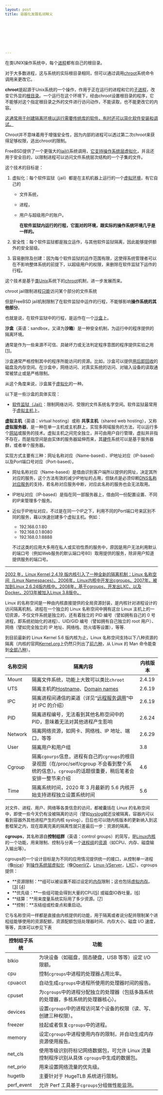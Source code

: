 ```yaml
---
layout: post
title: 容器化发展名词释义








---
```


在类UNIX操作系统中，每个[进程](https://zh.wikipedia.org/wiki/进程)都有自己的根目录。

对于大多数进程，这与系统的实际根目录相同，但可以通过调用[chroot](https://zh.wikipedia.org/wiki/Chroot)系统命令调用来更改它。

**chroot**是起源于Unix系统的一个操作，作用于正在运行的进程和它的[子进程](https://zh.wikipedia.org/wiki/子进程)，改变它外显的[根目录](https://zh.wikipedia.org/wiki/根目录)。一个运行在这个环境下，经由chroot设置根目录的程序，它不能够对这个指定根目录之外的文件进行访问动作，不能读取，也不能更改它的内容。

<u>这通常用于创建隔离环境以运行需要传统库的软件，有时还可以简化软件安装和调试。</u>

 Chroot并不意味着用于增强安全性，因为内部的进程可以透过第二次chroot来获得足够权限，逃出chroot的限制。

FreeBSD提供了一个更强大的[jail()](https://zh.wikipedia.org/wiki/FreeBSD_jail)系统调用，<u>它支持[操作系统层虚拟化](https://zh.wikipedia.org/wiki/作業系統層虛擬化)</u>，并且还用于安全目的，以限制进程可以访问文件系统层次结构的一个子集的文件。

这个技术的目标是：

1. 虚拟化：每个软件监狱（jail）都是在主机机器上运行的一个[虚拟环境](https://zh.wikipedia.org/wiki/虛擬機器)，有它自己的

    - 文件系统，

    - 进程，

    - 用户与超级用户的账户。

        

        **在软件监狱内运行的行程，它面对的环境，跟实际的操作系统环境几乎是一样的。**

        

2. 安全性：每个软件监狱都是独立运作，与其他软件监狱隔离，因此能够提供额外的安全层级。

    

3. 容易删除及创建：因为每个软件监狱的运作范围有限，这使得系统管理者可以在不影响整体系统的前提下，以超级用户的权限，来删除在软件监狱下运作的行程。

这个技术是基于[类Unix](https://zh.wikipedia.org/wiki/类Unix)系统下的[chroot](https://zh.wikipedia.org/wiki/Chroot)机制，进一步发展而来。

chroot jail限制进程<u>只能</u>访问某个部分的文件系统

但是FreeBSD jail机制限制了在软件监狱中运作的行程，不能够影响**操作系统的其他部分**。

也就是说，在软件监狱中的行程，是运作在一个[沙盒](https://zh.wikipedia.org/wiki/沙盒_(電腦安全))上。

**沙盒**（英语：sandbox，又译为**沙箱**）是一种安全机制，为运行中的程序提供的隔离环境。

通常是作为一些来源不可信、具破坏力或无法判定程序意图的程序提供实验之用[[1\]](https://zh.wikipedia.org/wiki/沙盒_(電腦安全)#cite_note-1)。

沙盒通常严格控制其中的程序所能访问的资源。比如，沙盒可以提供[用后即回收](https://zh.wikipedia.org/wiki/塗銷空間)的磁盘及内存空间。在沙盒中，网络访问、对真实系统的访问、对输入设备的读取通常被禁止或是严格限制。

从这个角度来说，沙盒属于[虚拟化](https://zh.wikipedia.org/wiki/虚拟化)的一种。

以下是一些沙盒的具体实现：

- [软件监狱（Jail）](https://zh.wikipedia.org/wiki/FreeBSD_jail)：限制网络访问、受限的文件系统名字空间。软件监狱最常用于[虚拟主机](https://zh.wikipedia.org/wiki/虚拟主机)上。

**虚拟主机**（英语：virtual hosting）或称 **共享主机**（shared web hosting），又称**虚拟服务器**，是一种在单一主机或主机群上，实现多网域服务的方法，可以运行多个[网站](https://zh.wikipedia.org/wiki/網站)或服务的技术。虚拟主机之间完全独立，并可由用户自行管理，虚拟并非指不存在，而是指空间是由实体的服务器延伸而来，其[硬件](https://zh.wikipedia.org/wiki/硬體)系统可以是基于服务器群，或者单个服务器。

实现方式主要有三种：网址名称对应（Name-based）、IP地址对应（IP-based）以及Port端口号对应（Port-based）。

- 网址名称对应（Name-based）是借由识别客户端所以提供的网址，决定其所对应的服务，这个方法有效的减少IP地址的占用，但缺点是必须仰赖[DNS名称对应服务](https://zh.wikipedia.org/wiki/DNS)的支持，若名称对应服务中断，对应此名称的服务也会无法取用。

- IP地址对应（IP-based）是指在同一部服务器上，借由同一份配置设置、不同的IP来管理多个服务。

- 近似于IP地址对应，不过是在同一个IP之下，利用不同的Port端口号来区别不同的服务，藉以快速创建多个虚拟主机。例如：

    - 192.168.0.1:80
    - 192.168.0.1:8080
    - 192.168.0.1:8888

    不过这类的应用大多用在私人或实验性质的服务中，原因是用户无法利用默认的端口号（例如Web服务的默认端口号80）取用提供的服务，除非用户知道提供服务的端口号。

---



<u>2002 年，Linux Kernel 2.4.19 版内核引入了一种全新的隔离机制：[Linux 名称空间](https://en.wikipedia.org/wiki/Linux_namespaces)（Linux Namespaces）。2006年，Linux内核中开发出[cgroups](https://zh.wikipedia.org/wiki/Cgroups)。2007年，被加到Linux 2.6.24版内核中。2008年，基于cgroups，开发出[LXC](https://zh.wikipedia.org/wiki/LXC)，以及Docker。2013年被加入Linux 3.8版中。</u>

Linux 的名称空间是一种由内核直接提供的全局资源封装，是内核针对进程设计的访问隔离机制。进程在一个独立的 Linux 名称空间中拥有这台 Linux 主机上的一切资源，不仅文件系统是独立的，还有着独立的 PID 编号（譬如拥有自己的 0 号进程，即系统初始化的进程）、UID/GID 编号（譬如拥有自己独立的 root 用户）、网络（譬如完全独立的 IP 地址、网络栈、防火墙等设置），等等.

到目前最新的 Linux Kernel 5.6 版内核为止，Linux 名称空间支持以下八种资源的隔离（内核的官网[Kernel.org](https://www.kernel.org/)上仍然只列出了[前六种](https://www.kernel.org/doc/html/latest/admin-guide/namespaces/compatibility-list.html)，从 Linux 的 Man 命令能查到[全部八种](https://man7.org/linux/man-pages/man7/namespaces.7.html)）。

| 名称空间 | 隔离内容                                                     | 内核版本 |
| :------- | ------------------------------------------------------------ | -------- |
| Mount    | 隔离文件系统，功能上大致可以类比`chroot`                     | 2.4.19   |
| UTS      | 隔离主机的[Hostname](https://en.wikipedia.org/wiki/Hostname)、[Domain names](https://en.wikipedia.org/wiki/Domain_name) | 2.6.19   |
| IPC      | 隔离进程间通信的渠道（详见“[远程服务调用](http://icyfenix.cn/architect-perspective/general-architecture/api-style/rpc.html)”中对 IPC 的介绍） | 2.6.19   |
| PID      | 隔离进程编号，无法看到其他名称空间中的 PID，意味着无法对其他进程产生影响 | 2.6.24   |
| Network  | 隔离网络资源，如网卡、网络栈、IP 地址、端口，等等            | 2.6.29   |
| User     | 隔离用户和用户组                                             | 3.8      |
| Cgroup   | 隔离`cgourps`信息，进程有自己的`cgroups`的根目录视图（在/proc/self/cgroup 不会看到整个系统的信息）。`cgroups`的话题很重要，稍后笔者会安排一整节来介绍 | 4.6      |
| Time     | 隔离系统时间，2020 年 3 月最新的 5.6 内核开始支持进程独立设置系统时间 | 5.6      |

对文件、进程、用户、网络等各类信息的访问，都被囊括在 Linux 的名称空间中，即使一些今天仍有没被隔离的访问（譬如[syslog](https://en.wikipedia.org/wiki/Syslog)就还没被隔离，容器内可以看到容器外其他进程产生的内核 syslog），日后也可以随内核版本的更新纳入到这套框架之内，现在距离完美的隔离性就只差最后一步：资源的隔离。

**cgroups**，其名称源自**控制组群**（英语：control groups）的简写，是[Linux内核](https://zh.wikipedia.org/wiki/Linux内核)的一个功能，用来限制、控制与分离一个[进程组](https://zh.wikipedia.org/wiki/行程群組)的[资源](https://zh.wikipedia.org/wiki/資源_(計算機科學))（如CPU、内存、磁盘输入输出等）。

cgroups的一个设计目标是为不同的应用情况提供统一的接口，从控制单一进程（像[nice](https://zh.wikipedia.org/w/index.php?title=Nice&action=edit&redlink=1)）到[操作系统层虚拟化](https://zh.wikipedia.org/wiki/作業系統層虛擬化)（像[OpenVZ](https://zh.wikipedia.org/wiki/OpenVZ)，[Linux-VServer](https://zh.wikipedia.org/w/index.php?title=Linux-VServer&action=edit&redlink=1)，[LXC](https://zh.wikipedia.org/wiki/LXC)）。cgroups提供：

- **资源限制：**组可以被设置不超过设定的[内存](https://zh.wikipedia.org/wiki/内存)限制；这也包括[虚拟内存](https://zh.wikipedia.org/wiki/虚拟内存)。[[3\]](https://zh.wikipedia.org/wiki/Cgroups#cite_note-3) [[4\]](https://zh.wikipedia.org/wiki/Cgroups#cite_note-ols-memcg-4)
- **优先级：**一些组可能会得到大量的CPU[[5\]](https://zh.wikipedia.org/wiki/Cgroups#cite_note-5) 或磁盘IO吞吐量。[[6\]](https://zh.wikipedia.org/wiki/Cgroups#cite_note-6)
- **结算：**用来度量系统实际用了多少资源。[[7\]](https://zh.wikipedia.org/wiki/Cgroups#cite_note-lf-hansen-7)
- **控制：**冻结组或检查点和重启动。

它与名称空间一样都是直接由内核提供的功能，用于隔离或者说分配并限制某个进程组能够使用的资源配额，资源配额包括处理器时间、内存大小、磁盘 I/O 速度，等等，具体可以参见下表



| 控制组子系统 | 功能                                                         |
| ------------ | ------------------------------------------------------------ |
| blkio        | 为块设备（如磁盘，固态硬盘，USB 等等）设定 I/O 限额。        |
| cpu          | 控制`cgroups`中进程的处理器占用比率。                        |
| cpuacct      | 自动生成`cgroups`中进程所使用的处理器时间的报告。            |
| cpuset       | 为`cgroups`中的进程分配独立的处理器（包括多路系统的处理器，多核系统的处理器核心）。 |
| devices      | 设置`cgroups`中的进程访问某个设备的权限（读、写、创建三种权限）。 |
| freezer      | 挂起或者恢复`cgroups`中的进程。                              |
| memory       | 设定`cgroups`中进程使用内存的限制，并自动生成内存资源使用报告。 |
| net_cls      | 使用等级识别符标记网络数据包，可允许 Linux 流量控制程序识别从具体 `cgroups`中生成的数据包。 |
| net_prio     | 用来设置网络流量的优先级。                                   |
| hugetlb      | 主要针对于 HugeTLB 系统进行限制。                            |
| perf_event   | 允许 Perf 工具基于`cgroups`分组做性能监测。                  |